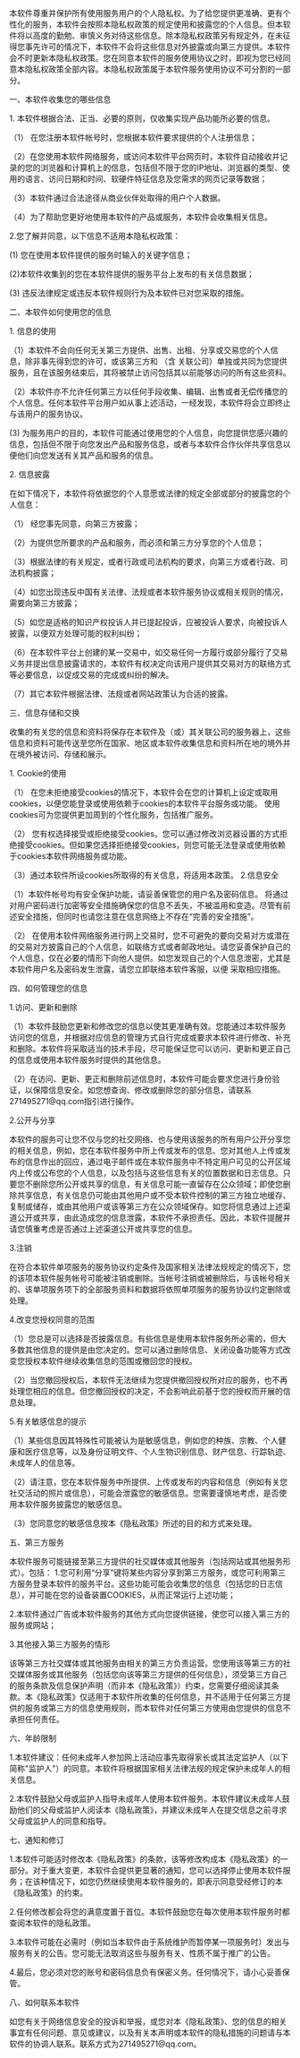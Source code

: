 <p>本软件尊重并保护所有使用服务用户的个人隐私权。为了给您提供更准确、更有个性化的服务，本软件会按照本隐私权政策的规定使用和披露您的个人信息。但本软件将以高度的勤勉、审慎义务对待这些信息。除本隐私权政策另有规定外，在未征得您事先许可的情况下，本软件不会将这些信息对外披露或向第三方提供。本软件会不时更新本隐私权政策。您在同意本软件的服务使用协议之时，即视为您已经同意本隐私权政策全部内容。本隐私权政策属于本软件服务使用协议不可分割的一部分。 </p>
<p>一、本软件收集您的哪些信息 </p>
<p>1. 本软件根据合法、正当、必要的原则，仅收集实现产品功能所必要的信息。 </p>
<p>（1） 在您注册本软件帐号时，您根据本软件要求提供的个人注册信息； </p>
<p>（2）在您使用本软件网络服务，或访问本软件平台网页时，本软件自动接收并记录的您的浏览器和计算机上的信息，包括但不限于您的IP地址、浏览器的类型、使用的语言、访问日期和时间、软硬件特征信息及您需求的网页记录等数据； </p>
<p>（3）本软件通过合法途径从商业伙伴处取得的用户个人数据。 </p>
<p>（4）为了帮助您更好地使用本软件的产品或服务，本软件会收集相关信息。 </p>
<p>2.您了解并同意，以下信息不适用本隐私权政策： </p>
<p>(1) 您在使用本软件提供的服务时输入的关键字信息； </p>
<p>(2)本软件收集到的您在本软件提供的服务平台上发布的有关信息数据； </p>
<p>(3) 违反法律规定或违反本软件规则行为及本软件已对您采取的措施。 </p>
<p>二、本软件如何使用您的信息 </p>
<p>1. 信息的使用 </p>
<p>（1）本软件不会向任何无关第三方提供、出售、出租、分享或交易您的个人信息，除非事先得到您的许可，或该第三方和 （含 关联公司）单独或共同为您提供服务，且在该服务结束后，其将被禁止访问包括其以前能够访问的所有这些资料。 </p>
<p>（2）本软件亦不允许任何第三方以任何手段收集、编辑、出售或者无偿传播您的个人信息。任何本软件平台用户如从事上述活动，一经发现，本软件将会立即终止与该用户的服务协议。 </p>
<p>(3) 为服务用户的目的，本软件可能通过使用您的个人信息，向您提供您感兴趣的信息，包括但不限于向您发出产品和服务信息，或者与本软件合作伙伴共享信息以便他们向您发送有关其产品和服务的信息。 </p>
<p>2. 信息披露 </p>
<p>在如下情况下，本软件将依据您的个人意愿或法律的规定全部或部分的披露您的个人信息： </p>
<p>（1） 经您事先同意，向第三方披露； </p>
<p>（2）为提供您所要求的产品和服务，而必须和第三方分享您的个人信息； </p>
<p>（3）根据法律的有关规定，或者行政或司法机构的要求，向第三方或者行政、司法机构披露； </p>
<p>（4）如您出现违反中国有关法律、法规或者本软件服务协议或相关规则的情况，需要向第三方披露； </p>
<p>（5）如您是适格的知识产权投诉人并已提起投诉，应被投诉人要求，向被投诉人披露，以便双方处理可能的权利纠纷； </p>
<p>（6）在本软件平台上创建的某一交易中，如交易任何一方履行或部分履行了交易义务并提出信息披露请求的，本软件有权决定向该用户提供其交易对方的联络方式等必要信息，以促成交易的完成或纠纷的解决。 </p>
<p>（7）其它本软件根据法律、法规或者网站政策认为合适的披露。 </p>
<p>三、信息存储和交换 </p>
<p>收集的有关您的信息和资料将保存在本软件及（或）其关联公司的服务器上，这些信息和资料可能传送至您所在国家、地区或本软件收集信息和资料所在地的境外并在境外被访问、存储和展示。 </p>
<p>1. Cookie的使用 </p>
<p>（1） 在您未拒绝接受cookies的情况下，本软件会在您的计算机上设定或取用cookies，以便您能登录或使用依赖于cookies的本软件平台服务或功能。 使用cookies可为您提供更加周到的个性化服务，包括推广服务。 </p>
<p>（2） 您有权选择接受或拒绝接受cookies。您可以通过修改浏览器设置的方式拒绝接受cookies。但如果您选择拒绝接受cookies，则您可能无法登录或使用依赖于cookies本软件网络服务或功能。 </p>
<p>（3）通过本软件所设cookies所取得的有关信息，将适用本政策。 2.信息安全 </p>
<p>（1）本软件帐号均有安全保护功能，请妥善保管您的用户名及密码信息。 将通过对用户密码进行加密等安全措施确保您的信息不丢失，不被滥用和变造。尽管有前述安全措施，但同时也请您注意在信息网络上不存在“完善的安全措施”。 </p>
<p>（2） 在使用本软件网络服务进行网上交易时，您不可避免的要向交易对方或潜在的交易对方披露自己的个人信息，如联络方式或者邮政地址。请您妥善保护自己的个人信息，仅在必要的情形下向他人提供。如您发现自己的个人信息泄密，尤其是本软件用户名及密码发生泄露，请您立即联络本软件客服，以便 采取相应措施。 </p>
<p>四、如何管理您的信息 </p>
<p>1.访问、更新和删除 </p>
<p>（1）本软件鼓励您更新和修改您的信息以使其更准确有效。您能通过本软件服务访问您的信息，并根据对应信息的管理方式自行完成或要求本软件进行修改、补充和删除。本软件将采取适当的技术手段，尽可能保证您可以访问、更新和更正自己的信息或使用本软件服务时提供的其他信息。 </p>
<p>（2）在访问、更新、更正和删除前述信息时，本软件可能会要求您进行身份验证，以保障信息安全。如您想查询、修改或删除您的部分信息，请联系271495271@qq.com指引进行操作。 </p>
<p>2.公开与分享 </p>
<p>本软件的服务可让您不仅与您的社交网络、也与使用该服务的所有用户公开分享您的相关信息，例如，您在本软件服务中所上传或发布的信息、您对其他人上传或发布的信息作出的回应，通过电子邮件或在本软件服务中不特定用户可见的公开区域内上传或公布您的个人信息，以及包括与这些信息有关的位置数据和日志信息。只要您不删除您所公开或共享的信息，有关信息可能一直留存在公众领域；即使您删除共享信息，有关信息仍可能由其他用户或不受本软件控制的第三方独立地缓存、复制或储存，或由其他用户或该等第三方在公众领域保存。如您将信息通过上述渠道公开或共享，由此造成您的信息泄露，本软件不承担责任。因此，本软件提醒并请您慎重考虑是否通过上述渠道公开或共享您的信息。 </p>
<p>3.注销 </p>
<p>在符合本软件单项服务的服务协议约定条件及国家相关法律法规规定的情况下，您的该项本软件服务帐号可能被注销或删除。当帐号注销或被删除后，与该帐号相关的、该单项服务项下的全部服务资料和数据将依照单项服务的服务协议约定删除或处理。 </p>
<p>4.改变您授权同意的范围 </p>
<p>（1）您总是可以选择是否披露信息。有些信息是使用本软件服务所必需的，但大多数其他信息的提供是由您决定的。您可以通过删除信息、关闭设备功能等方式改变您授权本软件继续收集信息的范围或撤回您的授权。 </p>
<p>（2）当您撤回授权后，本软件无法继续为您提供撤回授权所对应的服务，也不再处理您相应的信息。但您撤回授权的决定，不会影响此前基于您的授权而开展的信息处理。 </p>
<p>5.有关敏感信息的提示 </p>
<p>（1）某些信息因其特殊性可能被认为是敏感信息，例如您的种族、宗教、个人健康和医疗信息等，以及身份证明文件、个人生物识别信息、财产信息、行踪轨迹、未成年人的信息等。 </p>
<p>（2）请注意，您在本软件服务中所提供、上传或发布的内容和信息（例如有关您社交活动的照片或信息），可能会泄露您的敏感信息。您需要谨慎地考虑，是否使用本软件服务披露您的敏感信息。 </p>
<p>（3）您同意您的敏感信息按本《隐私政策》所述的目的和方式来处理。 </p>
<p>五、第三方服务 </p>
<p>本软件服务可能链接至第三方提供的社交媒体或其他服务（包括网站或其他服务形式）。包括： 1.您可利用“分享”键将某些内容分享到第三方服务，或您可利用第三方服务登录本软件的服务平台。这些功能可能会收集您的信息（包括您的日志信息），并可能在您的设备装置COOKIES，从而正常运行上述功能； </p>
<p>2.本软件通过广告或本软件服务的其他方式向您提供链接，使您可以接入第三方的服务或网站； </p>
<p>3.其他接入第三方服务的情形 </p>
<p>该等第三方社交媒体或其他服务由相关的第三方负责运营。您使用该等第三方的社交媒体服务或其他服务（包括您向该等第三方提供的任何信息），须受第三方自己的服务条款及信息保护声明（而非本《隐私政策》）约束，您需要仔细阅读其条款。本《隐私政策》仅适用于本软件所收集的任何信息，并不适用于任何第三方提供的服务或第三方的信息使用规则，而本软件对任何第三方使用由您提供的信息不承担任何责任。 </p>
<p>六、年龄限制 </p>
<p>1.本软件建议：任何未成年人参加网上活动应事先取得家长或其法定监护人（以下简称"监护人"）的同意。本软件将根据国家相关法律法规的规定保护未成年人的相关信息。 </p>
<p>2.本软件鼓励父母或监护人指导未成年人使用本软件服务。本软件建议未成年人鼓励他们的父母或监护人阅读本《隐私政策》，并建议未成年人在提交信息之前寻求父母或监护人的同意和指导。 </p>
<p>七、通知和修订 </p>
<p>1.本软件可能适时修改本《隐私政策》的条款，该等修改构成本《隐私政策》的一部分。对于重大变更，本软件会提供更显著的通知，您可以选择停止使用本软件服务；在该种情况下，如您仍然继续使用本软件服务的，即表示同意受经修订的本《隐私政策》的约束。 </p>
<p>2.任何修改都会将您的满意度置于首位。本软件鼓励您在每次使用本软件服务时都查阅本软件的隐私政策。 </p>
<p>3.本软件可能在必需时（例如当本软件由于系统维护而暂停某一项服务时）发出与服务有关的公告。您可能无法取消这些与服务有关、性质不属于推广的公告。 </p>
<p>4.最后，您必须对您的账号和密码信息负有保密义务。任何情况下，请小心妥善保管。 </p>
<p>八、如何联系本软件 </p>
<p>如您有关于网络信息安全的投诉和举报，或您对本《隐私政策》、您的信息的相关事宜有任何问题、意见或建议，以及有关本声明或本软件的隐私措施的问题请与本软件的协调人联系。联系方式为271495271@qq.com。</p>
<p>